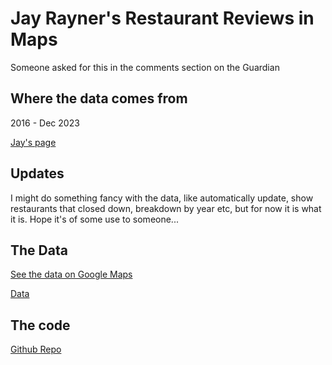 # Jay Rayner's Restaurant Reviews in Maps

Someone asked for this in the comments section on the Guardian

## Where the data comes from

2016 - Dec 2023

[Jay's page](https://www.theguardian.com/food/series/jay-rayner-on-restaurants)

## Updates

I might do something fancy with the data, like automatically update, show restaurants that closed down, breakdown by year etc, but for now it is what it is. Hope it's of some use to someone...

## The Data

[See the data on Google Maps](https://www.google.co.uk/maps/@53.704905,-2.5371715,6z/data=!3m1!4b1!4m2!6m1!1s1c6FSyVAC_kaJozPKH7-dqiMUFo02Rm4?entry=ttu)

[Data](https://github.com/eagerterrier/jay-rayners-reviews-in-maps/blob/main/articleData.csv)

## The code

[Github Repo](https://github.com/eagerterrier/jay-rayners-reviews-in-maps/)